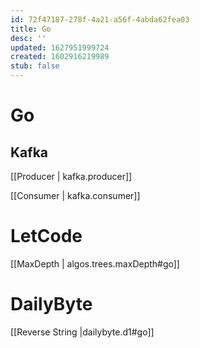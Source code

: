 ```yaml
---
id: 72f47187-278f-4a21-a56f-4abda62fea03
title: Go
desc: ''
updated: 1627951999724
created: 1602916219989
stub: false
---
```


# Go

## Kafka

[[Producer | kafka.producer]]


[[Consumer | kafka.consumer]]

# LetCode
[[MaxDepth |  algos.trees.maxDepth#go]]

# DailyByte
[[Reverse String |dailybyte.d1#go]]